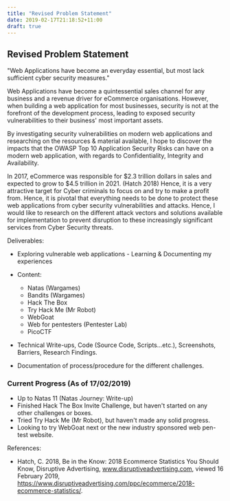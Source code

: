 ```yaml
---
title: "Revised Problem Statement"
date: 2019-02-17T21:18:52+11:00
draft: true
---
```


## Revised Problem Statement

"Web Applications have become an everyday essential, but most lack sufficient cyber security measures."

Web Applications have become a quintessential sales channel for any business and a revenue driver for eCommerce organisations. However, when building a web application for most businesses, security is not at the forefront of the development process, leading to exposed security vulnerabilities to their business' most important assets.

By investigating security vulnerabilities on modern web applications and researching on the resources & material available, I hope to discover the impacts that the OWASP Top 10 Application Security Risks can have on a modern web application, with regards to Confidentiality, Integrity and Availability.

In 2017, eCommerce was responsible for $2.3 trillion dollars in sales and expected to grow to $4.5 trillion in 2021. (Hatch 2018) Hence, it is a very attractive target for Cyber criminals to focus on and try to make a profit from. Hence, it is pivotal that everything needs to be done to protect these web applications from cyber security vulnerabilities and attacks. Hence, I would like to research on the different attack vectors and solutions available for implementation to prevent disruption to these increasingly significant services from Cyber Security threats.


Deliverables:

* Exploring vulnerable web applications - Learning & Documenting my experiences

* Content:
  - Natas (Wargames)
  - Bandits (Wargames)
  - Hack The Box
  - Try Hack Me (Mr Robot)
  - WebGoat
  - Web for pentesters (Pentester Lab)
  - PicoCTF

* Technical Write-ups, Code (Source Code, Scripts...etc.), Screenshots, Barriers, Research Findings.

* Documentation of process/procedure for the different challenges.

### Current Progress (As of 17/02/2019)

* Up to Natas 11 (Natas Journey: Write-up)
* Finished Hack The Box Invite Challenge, but haven't started on any other challenges or boxes.
* Tried Try Hack Me (Mr Robot), but haven't made any solid progress.
* Looking to try WebGoat next or the new industry sponsored web pen-test website.





References:

* Hatch, C. 2018, Be in the Know: 2018 Ecommerce Statistics You Should Know, Disruptive Advertising, www.disruptiveadvertising.com, viewed 16 February 2019, <https://www.disruptiveadvertising.com/ppc/ecommerce/2018-ecommerce-statistics/>.
